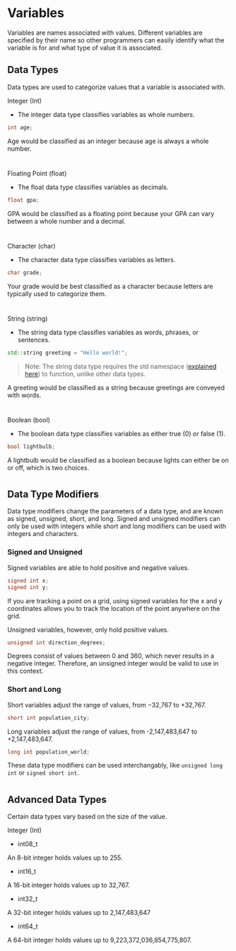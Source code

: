 # Variables
Variables are names associated with values. Different variables are specified by their name so other programmers can easily identify what the variable is for and what type of value it is associated.
## Data Types

Data types are used to categorize values that a variable is associated with.

Integer (Int)

- The integer data type classifies variables as whole numbers.

```cpp
int age;
```

Age would be classified as an integer because age is always a whole number.

#

Floating Point (float)

- The float data type classifies variables as decimals.

```cpp
float gpa;
```

GPA would be classified as a floating point because your GPA can vary between a whole number and a decimal.

#

Character (char)

- The character data type classifies variables as letters.

```cpp
char grade;
```

Your grade would be best classified as a character because letters are typically used to categorize them.

#

String (string)

- The string data type classifies variables as words, phrases, or sentences.

```cpp
std::string greeting = "Hello world!";
```

> Note: The string data type requires the std namespace ([explained here](basics/namespaces.md)) to function, unlike other data types.

A greeting would be classified as a string because greetings are conveyed with words.

#

Boolean (bool)

- The boolean data type classifies variables as either true (0) or false (1).

```cpp
bool lightbulb;
```

A lightbulb would be classified as a boolean because lights can either be on or off, which is two choices.

#

## Data Type Modifiers

Data type modifiers change the parameters of a data type, and are known as signed, unsigned, short, and long. Signed and unsigned modifiers can only be used with integers while short and long modifiers can be used with integers and characters.

### Signed and Unsigned

Signed variables are able to hold positive and negative values.

```cpp
signed int x;
signed int y;
```

If you are tracking a point on a grid, using signed variables for the x and y coordinates allows you to track the location of the point anywhere on the grid.

Unsigned variables, however, only hold positive values.

```cpp
unsigned int direction_degrees;
```

Degrees consist of values between 0 and 360, which never results in a negative integer. Therefore, an unsigned integer would be valid to use in this context.

### Short and Long

Short variables adjust the range of values, from −32,767 to +32,767.

```cpp
short int population_city;
```

Long variables adjust the range of values, from  -2,147,483,647 to +2,147,483,647.

```cpp
long int population_world;
```

These data type modifiers can be used interchangably, like `unsigned long int` or `signed short int`.

#

## Advanced Data Types

Certain data types vary based on the size of the value.

Integer (Int)

- int08_t

An 8-bit integer holds values up to 255.

- int16_t

A 16-bit integer holds values up to 32,767.

- int32_t

A 32-bit integer holds values up to 2,147,483,647

- int64_t

A 64-bit integer holds values up to 9,223,372,036,854,775,807.